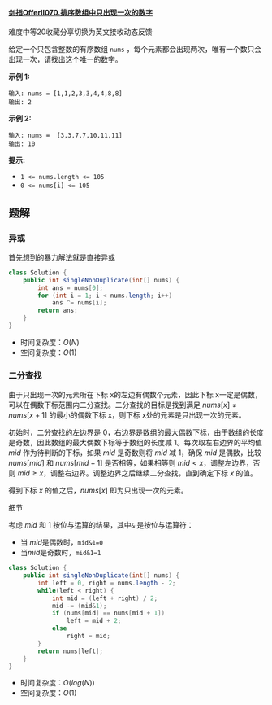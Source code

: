 #### [剑指OfferII070.排序数组中只出现一次的数字](https://leetcode-cn.com/problems/skFtm2/)

难度中等20收藏分享切换为英文接收动态反馈

给定一个只包含整数的有序数组 `nums` ，每个元素都会出现两次，唯有一个数只会出现一次，请找出这个唯一的数字。

 

**示例 1:**

```
输入: nums = [1,1,2,3,3,4,4,8,8]
输出: 2
```

**示例 2:**

```
输入: nums =  [3,3,7,7,10,11,11]
输出: 10
```

 

 



**提示:**

- `1 <= nums.length <= 105`
- `0 <= nums[i] <= 105`

## 题解

### 异或

首先想到的暴力解法就是直接异或

```java
class Solution {
    public int singleNonDuplicate(int[] nums) {
        int ans = nums[0];
        for (int i = 1; i < nums.length; i++)
            ans ^= nums[i];
        return ans;
    }
}
```

* 时间复杂度：$O(N)$
* 空间复杂度：$O(1)$

### 二分查找

由于只出现一次的元素所在下标 x的左边有偶数个元素，因此下标 x一定是偶数，可以在偶数下标范围内二分查找。二分查找的目标是找到满足 $nums[x] \neq nums[x+1]$ 的最小的偶数下标 x，则下标 x处的元素是只出现一次的元素。

初始时，二分查找的左边界是 0，右边界是数组的最大偶数下标，由于数组的长度是奇数，因此数组的最大偶数下标等于数组的长度减 1。每次取左右边界的平均值 $mid$ 作为待判断的下标，如果  $mid$  是奇数则将 $mid$ 减 1，确保 $mid$ 是偶数，比较 $nums[mid]$ 和 $nums[mid+1]$ 是否相等，如果相等则 $mid<x$，调整左边界，否则 $mid\geq x$，调整右边界。调整边界之后继续二分查找，直到确定下标 $x$ 的值。

得到下标 $x$ 的值之后，$nums[x]$ 即为只出现一次的元素。

细节

考虑 $mid$ 和 1 按位与运算的结果，其中`&` 是按位与运算符：

* 当 $mid$是偶数时，`mid&1=0`
* 当$mid$是奇数时，`mid&1=1`

```java
class Solution {
    public int singleNonDuplicate(int[] nums) {
        int left = 0, right = nums.length - 2;
        while(left < right) {
            int mid = (left + right) / 2;
            mid -= (mid&1);
            if (nums[mid] == nums[mid + 1]) 
                left = mid + 2;
            else
                right = mid;
        }
        return nums[left];
    }
}
```

* 时间复杂度：$O(log(N))$
* 空间复杂度：$O(1)$